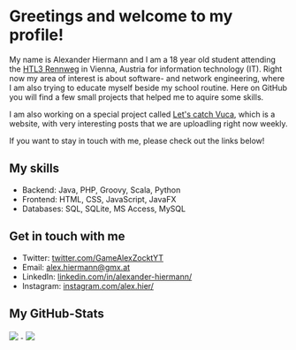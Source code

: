# Greetings and welcome to my profile!

My name is Alexander Hiermann and I am a 18 year old student attending the [HTL3 Rennweg][1] in Vienna, Austria for information technology (IT).
Right now my area of interest is about software- and network engineering, where I am also trying to educate myself beside my school routine.
Here on GitHub you will find a few small projects that helped me to aquire some skills.

I am also working on a special project called [Let's catch Vuca][6], which is a website, with very interesting posts that we are uploadling right now weekly.

If you want to stay in touch with me, please check out the links below!

## My skills

- Backend: Java, PHP, Groovy, Scala, Python
- Frontend: HTML, CSS, JavaScript, JavaFX
- Databases: SQL, SQLite, MS Access, MySQL

## Get in touch with me

- Twitter: [twitter.com/GameAlexZocktYT][2]
- Email: [alex.hiermann@gmx.at][3]
- LinkedIn: [linkedin.com/in/alexander-hiermann/][4]
- Instagram: [instagram.com/alex.hier/][5]


## My GitHub-Stats

<a href="https://github.com/alex-hiermann">
    <img style="padding-right: 5px;" align="center"
        src="https://github-readme-stats.vercel.app/api/top-langs/?username=alex-hiermann&bg_color=1d1f21&title_color=fefefe&text_color=c8c9cb&langs_count=10&layout=compact">
    </img>
</a>

<a href="https://github.com/alex-hiermann">
    <img style="padding-left: 5px;" align="center"
        src="https://github-readme-stats.vercel.app/api?username=alex-hiermann&count_private=true&show_icons=true&title_color=fefefe&bg_color=1d1f21&text_color=c8c9cb&">
    </img>
</a>

[1]: https://www.linkedin.com/school/htl3r/
[2]: https://twitter.com/GameAlexZocktYT
[3]: mailto:alex.hiermann@gmx.at
[4]: https://www.linkedin.com/in/alexander-hiermann/
[5]: https://www.instagram.com/alex.hier/
[6]: www.catchvuca.com
